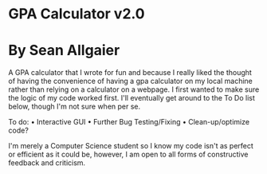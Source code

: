 # GPA Calculator v2.0
# By Sean Allgaier

A GPA calculator that I wrote for fun and because I really liked the thought of having the convenience of having a gpa calculator on my local machine rather than relying on a calculator on a webpage. 
I first wanted to make sure the logic of my code worked first. I'll eventually get around to the To Do list below, though I'm not sure when per se.

To do:
• Interactive GUI
• Further Bug Testing/Fixing
• Clean-up/optimize code?

I'm merely a Computer Science student so I know my code isn't as perfect or efficient as it could be, however, I am open to all forms of constructive feedback and criticism.
